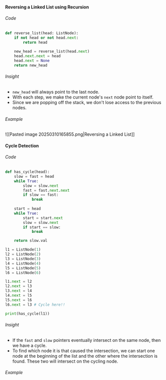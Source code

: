 #### Reversing a Linked List using Recursion
###### Code
```python title="Reversing a linked list (recursive)"
def reverse_list(head: ListNode):
    if not head or not head.next:
        return head
    
    new_head = reverse_list(head.next)
    head.next.next = head
    head.next = None
    return new_head
```

###### Insight
- `new_head` will always point to the last node.
- With each step, we make the current node's `next` node point to itself.
- Since we are popping off the stack, we don't lose access to the previous nodes.

###### Example
![[Pasted image 20250310165855.png|Reversing a Linked List]]

#### Cycle Detection
###### Code
```python
def has_cycle(head):
    slow = fast = head
    while True:
        slow = slow.next
        fast = fast.next.next
        if slow == fast:
            break
    
    start = head
    while True:
        start = start.next
        slow = slow.next
        if start == slow:
            break

    return slow.val

l1 = ListNode(1)
l2 = ListNode(2)
l3 = ListNode(3)
l4 = ListNode(4)
l5 = ListNode(5)
l6 = ListNode(6)

l1.next = l2
l2.next = l3
l3.next = l4
l4.next = l5
l5.next = l6
l6.next = l3 # Cycle here!!

print(has_cycle(l1))
```

###### Insight
- If the `fast` and `slow` pointers eventually intersect on the same node, then we have a cycle.
- To find which node it is that caused the intersection, we can start one node at the beginning of the list and the other where the intersection is found. These two will intersect on the cycling node.

###### Example

